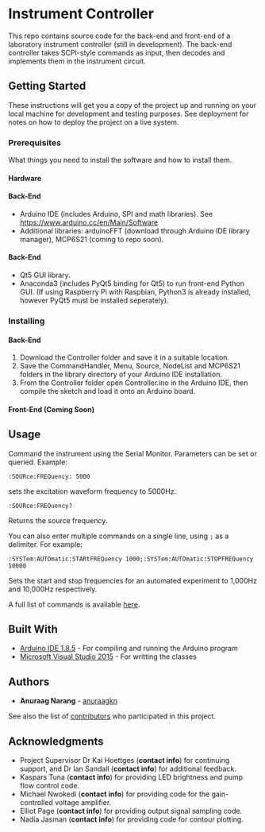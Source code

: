 # Instrument Controller

This repo contains source code for the back-end and front-end of a laboratory instrument controller (still in development). The back-end controller takes SCPI-style commands as input, then decodes and implements them in the instrument circuit.

## Getting Started

These instructions will get you a copy of the project up and running on your local machine for development and testing purposes. See deployment for notes on how to deploy the project on a live system.

### Prerequisites

What things you need to install the software and how to install them.

#### Hardware

#### Back-End
* Arduino IDE (includes Arduino, SPI and math libraries). See https://www.arduino.cc/en/Main/Software
* Additional libraries: arduinoFFT (download through Arduino IDE library manager), MCP6S21 (coming to repo soon).

#### Back-End
* Qt5 GUI library.
* Anaconda3 (includes PyQt5 binding for Qt5) to run front-end Python GUI. (If using Raspberry Pi with Raspbian, Python3 is already installed, however PyQt5 must be installed seperately).

### Installing

#### Back-End
1. Download the Controller folder and save it in a suitable location.
2. Save the CommandHandler, Menu, Source, NodeList and MCP6S21 folders in the library directory of your Arduino IDE installation.
3. From the Controller folder open Controller.ino in the Arduino IDE, then compile the sketch and load it onto an Arduino board.

#### Front-End (Coming Soon)

## Usage

Command the instrument using the Serial Monitor. Parameters can be set or queried. Example:

```
:SOURce:FREQuency: 5000
```

sets the excitation waveform frequency to 5000Hz.

```
:SOURce:FREQuency?
```
Returns the source frequency.

You can also enter multiple commands on a single line, using ```;``` as a delimiter. For example:

```
:SYSTem:AUTOmatic:STARtFREQuency 1000;:SYSTem:AUTOmatic:STOPFREQuency 10000
```
Sets the start and stop frequencies for an automated experiment to 1,000Hz and 10,000Hz respectively.

A full list of commands is available [here](https://github.com/anuraagkn/VOC-Detection-Instrument/blob/master/COMMANDS.md).

## Built With

* [Arduino IDE 1.8.5](https://www.arduino.cc/en/Main/Software) - For compiling and running the Arduino program
* [Microsoft Visual Studio 2015](https://www.arduino.cc/en/Main/Software) - For writting the classes

## Authors

* **Anuraag Narang** - [anuraagkn](https://github.com/anuraagkn)

See also the list of [contributors](https://github.com/anuraagkn/VOC-Detection-Instrument/blob/master/Contributors.md) who participated in this project.

## Acknowledgments

* Project Supervisor Dr Kai Hoettges (**contact info**) for continuing support, and Dr Ian Sandall (**contact info**) for additional feedback.
* Kaspars Tuna (**contact info**) for providing LED brightness and pump flow control code.
* Michael Nwokedi (**contact info**) for providing code for the gain-controlled voltage amplifier.
* Elliot Page (**contact info**) for providing output signal sampling code.
* Nadia Jasman (**contact info**) for providing code for contour plotting.
